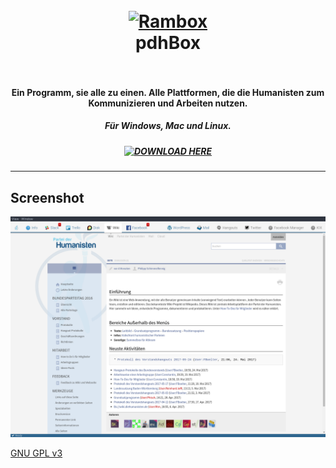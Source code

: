 <h1 align="center">
  <br>
  <a href="http://rambox.pro"><img src="https://raw.githubusercontent.com/phischdev/pdhBox/master/resources/IconCyan.ico" width="256px" alt="Rambox"></a>
  <br>
  pdhBox
  <br>
  <br>
</h1>

<h4 align="center">Ein Programm, sie alle zu einen. Alle Plattformen, die die Humanisten zum Kommunizieren und Arbeiten nutzen.</h4>

<h5 align="center">Für Windows, Mac und Linux.</h5>

<h5 align="center"><a href="https://github.com/phischdev/pdhBox/releases" target="_blank"><img src="https://cdn.rawgit.com/saenzramiro/rambox/gh-pages/images/img-download.svg" width="250" alt="DOWNLOAD HERE"></a></h5>

----------

## Screenshot

![Rambox](https://raw.githubusercontent.com/phischdev/pdhBox/master/resources/screenshots/linux.png)


[GNU GPL v3](https://github.com/saenzramiro/rambox/LICENSE)
